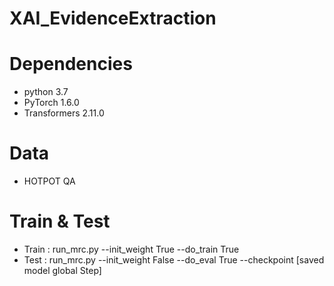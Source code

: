 # XAI_EvidenceExtraction


# Dependencies
* python 3.7
* PyTorch 1.6.0
* Transformers 2.11.0

# Data
* HOTPOT QA

# Train & Test
* Train : run_mrc.py --init_weight True --do_train True
* Test : run_mrc.py --init_weight False --do_eval True --checkpoint [saved model global Step]
